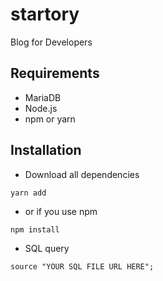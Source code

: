 # startory
Blog for Developers

## Requirements
- MariaDB
- Node.js
- npm or yarn

## Installation
- Download all dependencies
```
yarn add
```
- or if you use npm
```
npm install
```

- SQL query
```
source "YOUR SQL FILE URL HERE";
```